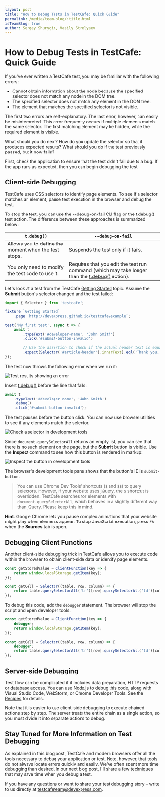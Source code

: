 ```yaml
---
layout: post
title: "How to Debug Tests in TestCafe: Quick Guide"
permalink: /media/team-blog/:title.html
isTeamBlog: true
author: Sergey Shurygin, Vasily Strelyaev
---
```

# How to Debug Tests in TestCafe: Quick Guide

If you've ever written a TestCafe test, you may be familiar with the following errors:

* Cannot obtain information about the node because the specified selector does not match any node in the DOM tree.
* The specified selector does not match any element in the DOM tree.
* The element that matches the specified selector is not visible.

The first two errors are self-explanatory. The last error, however, can easily be misinterpreted. This error frequently occurs if multiple elements match the same selector. The first matching element may be hidden, while the required element is visible.

What should you do next? How do you update the selector so that it produces expected results? What should you do if the test previously passed, but it now fails?

<!--more-->

First, check the application to ensure that the test didn't fail due to a bug. If the app runs as expected, then you can begin debugging the test.

## Client-side Debugging

TestCafe uses CSS selectors to identify page elements. To see if a selector matches an element, pause test execution in the browser and debug the test.

To stop the test, you can use the [--debug-on-fail](../../documentation/reference/command-line-interface.md#--debug-on-fail) CLI flag or the [t.debug()](../../documentation/reference/test-api/testcontroller/debug.md) test action. The difference between these approaches is summarized below:

`t.debug()` | `--debug-on-fail`
----------- | -------------------
Allows you to define the moment when the test stops. | Suspends the test only if it fails.
You only need to modify the test code to use it. | Requires that you edit the test run command (which may take longer than the [t.debug()](../../documentation/reference/test-api/testcontroller/debug.md) action).

Let's look at a test from the TestCafe [Getting Started](../../documentation/getting-started/README.md) topic. Assume the **Submit** button's selector changed and the test failed:

```js
import { Selector } from 'testcafe';

fixture `Getting Started`
    .page `http://devexpress.github.io/testcafe/example`;

test('My first test', async t => {
    await t
        .typeText('#developer-name', 'John Smith')
        .click('#submit-button-invalid')

        // Use the assertion to check if the actual header text is equal to the expected one
        .expect(Selector('#article-header').innerText).eql('Thank you, John Smith!');
});
```

The test now throws the following error when we run it:

<img srcset="/testcafe/images/blog/2020-5-25-test-results.png,
            /testcafe/images/blog/2020-5-25-test-results@2x.png 2x"
        src="/testcafe/images/blog/2020-5-25-test-results.png"
        alt="Test results showing an error"/>

Insert [t.debug()](../../documentation/reference/test-api/testcontroller/debug.md) before the line that fails:

```js
await t
    .typeText('#developer-name', 'John Smith')
    .debug()
    .click('#submit-button-invalid');
```

The test pauses before the button click. You can now use browser utilities to see if any elements match the selector.

<img srcset="/testcafe/images/blog/2020-5-25-dev-tools.png,
            /testcafe/images/blog/2020-5-25-dev-tools@2x.png 2x"
        src="/testcafe/images/blog/2020-5-25-dev-tools.png"
        alt="Check a selector in development tools"/>

Since `document.querySelectorAll` returns an empty list, you can see that there is no such element on the page, but the **Submit** button is visible. Use the **Inspect** command to see how this button is rendered in markup:

<img srcset="/testcafe/images/blog/2020-5-25-inspect.png,
            /testcafe/images/blog/2020-5-25-inspect@2x.png 2x"
        src="/testcafe/images/blog/2020-5-25-inspect.png"
        alt="Inspect the button in development tools"/>

The browser's development tools pane shows that the button's ID is `submit-button`.

> You can use Chrome Dev Tools' shortcuts (`$` and `$$`) to query selectors. However, if your website uses jQuery, the `$` shortcut is overridden. TestCafe searches for elements with `document.querySelectorAll`, which behaves in a slightly different way than jQuery. Please keep this in mind.

**Hint**. Google Chrome lets you pause complex animations that your website might play when elements appear. To stop JavaScript execution, press `F8` when the **Sources** tab is open.

## Debugging Client Functions

Another client-side debugging trick in TestCafe allows you to execute code within the browser to obtain client-side data or identify page elements.

```js
const getStoredValue = ClientFunction(key => {
    return window.localStorage.getItem(key);
});

const getCell = Selector((table, row, column) => {
    return table.querySelectorAll('tr')[row].querySelectorAll('td')[column];
});
```

To debug this code, add the `debugger` statement. The browser will stop the script and open developer tools.

```js
const getStoredValue = ClientFunction(key => {
    debugger;
    return window.localStorage.getItem(key);
});

const getCell = Selector((table, row, column) => {
    debugger;
    return table.querySelectorAll('tr')[row].querySelectorAll('td')[column];
});
```

## Server-side Debugging

Test flow can be complicated if it includes data preparation, HTTP requests or database access. You can use Node.js to debug this code, along with Visual Studio Code, WebStorm, or Chrome Developer Tools. See the [Recipes](../../documentation/recipes/README.md) for details.

Note that it is easier to use client-side debugging to execute chained actions step by step. The server treats the entire chain as a single action, so you must divide it into separate actions to debug.

## Stay Tuned for More Information on Test Debugging

As explained in this blog post, TestCafe and modern browsers offer all the tools necessary to debug your application or test. Note, however, that tools do not always locate errors quickly and easily. We've often spent more time debugging than desired. In our next blog post, I'll share a few techniques that may save time when you debug a test.

If you have any questions or want to share your test debugging story – write to us directly at [testcafeteam@devexpress.com](mailto:testcafeteam@devexpress.com).
